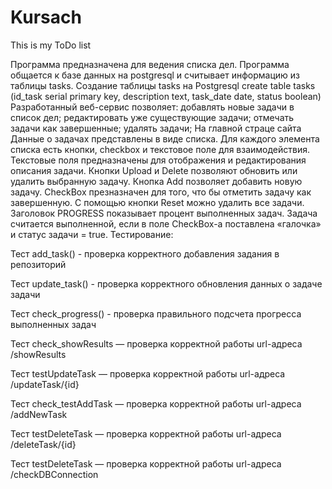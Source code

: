 # Kursach
This is my ToDo list

Программа предназначена для ведения списка дел. 
Программа общается к базе данных на postgresql и считывает информацию из таблицы tasks.
Создание таблицы tasks на Postgresql
create table tasks
(id_task serial primary key,
description text, 
task_date date,
status boolean)
Разработанный веб-сервис позволяет:
добавлять новые задачи в список дел;
редактировать уже существующие задачи;
отмечать задачи как завершенные;
удалять задачи;
На главной страце сайта Данные о задачах представлены в виде списка. Для каждого элемента списка есть кнопки, checkbox и текстовое поле для взаимодействия. 
Текстовые поля предназначены для отображения и редактирования описания задачи.
Кнопки Upload и Delete позволяют обновить или удалить выбранную задачу.
Кнопка Add позволяет добавить новую задачу.
CheckBox презназначен для того, что бы отметить задачу как завершенную.
С помощью кнопки Reset можно удалить все задачи.
Заголовок PROGRESS показывает процент выполненных задач. Задача считается выполненной, если в поле CheckBox-а поставлена «галочка» и статус задачи = true.
Тестирование:

Тест add_task() - проверка корректного добавления задания в репозиторий 

Тест update_task() - проверка корректного обновления данных о задаче задачи

Тест check_progress() - проверка правильного подсчета прогресса выполненных задач

Тест check_showResults — проверка корректной работы url-адреса /showResults

Тест testUpdateTask — проверка корректной работы url-адреса /updateTask/{id}

Тест check_testAddTask — проверка корректной работы url-адреса /addNewTask

Тест testDeleteTask — проверка корректной работы url-адреса /deleteTask/{id}

Тест testDeleteTask — проверка корректной работы url-адреса /checkDBConnection
